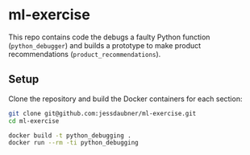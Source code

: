 # ml-exercise
This repo contains code the debugs a faulty Python function (`python_debugger`) and builds a prototype to make product recommendations (`product_recommendations`).

## Setup
Clone the repository and build the Docker containers for each section:
```bash
git clone git@github.com:jessdaubner/ml-exercise.git
cd ml-exercise

docker build -t python_debugging .
docker run --rm -ti python_debugging
```
